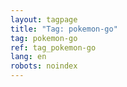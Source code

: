 ```yaml
---
layout: tagpage
title: "Tag: pokemon-go"
tag: pokemon-go
ref: tag_pokemon-go
lang: en
robots: noindex
---
```

